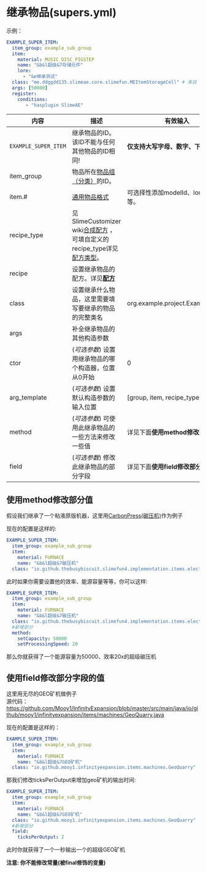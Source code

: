 # 继承物品(supers.yml)

示例：

```yaml
EXAMPLE_SUPER_ITEM:
  item_group: example_sub_group
  item:
    material: MUSIC_DISC_PIGSTEP
    name: "&b&l超级&7存储元件"
    lore:
      - "&e继承测试"
  class: "me.ddggdd135.slimeae.core.slimefun.MEItemStorageCell" # 来自 SlimeAE
  args: [50000]
  register:
    conditions:
       - "hasplugin SlimeAE"
```

| 内容 | 描述 | 有效输入 |
| --- | ----------- | ----------------- |
| `EXAMPLE_SUPER_ITEM` | 继承物品的ID。<br>该ID不能与任何其他物品的ID相同! | **仅支持大写字母、数字、下划线!** |
| item_group | 物品所在[物品组（分类）](file/groups.md)的ID。 |
| item.# | [通用物品格式](format/universal-item-format.md)| 可选择性添加modelId、lore、glow等。 |
| recipe_type | 见 SlimeCustomizer wiki[合成配方](https://slimefun-addons-wiki.guizhanss.cn/slime-customizer/Crafting-Recipe) ，可填自定义的recipe_type详见[配方类型](file/recipe_type.md)。 |
| recipe | 设置继承物品的配方。详见[**配方**](format/recipe.md) |
| class | 设置继承什么物品，这里需要填写要继承的物品的完整类名 | org.example.project.ExampleClass |
| args | 补全继承物品的其他构造参数 |
| ctor | (*可选参数*) 设置用继承物品的哪个构造器，位置从0开始 | 0 |
| arg_template | (*可选参数*) 设置默认构造参数的输入位置 | [group, item, recipe_type, recipe] |
| method | (*可选参数*) 可使用此继承物品的一些方法来修改一些值 | 详见下面**使用method修改部分值** |
| field| (*可选参数*) 修改此继承物品的部分字段 | 详见下面**使用field修改部分字段的值** |

## 使用method修改部分值
假设我们继承了一个粘液原版机器，这里用[CarbonPress(碳压机)](https://slimefun.github.io/javadocs/Slimefun4/docs/io/github/thebusybiscuit/slimefun4/implementation/items/electric/machines/CarbonPress.html)作为例子

现在的配置是这样的:
```yml
EXAMPLE_SUPER_ITEM:
  item_group: example_sub_group
  item:
    material: FURNACE
    name: "&b&l超级&7碳压机"
  class: "io.github.thebusybiscuit.slimefun4.implementation.items.electric.machines.CarbonPress"
```
此时如果你需要设置他的效率、能源容量等等，你可以这样:
```yml
EXAMPLE_SUPER_ITEM:
  item_group: example_sub_group
  item:
    material: FURNACE
    name: "&b&l超级&7碳压机"
  class: "io.github.thebusybiscuit.slimefun4.implementation.items.electric.machines.CarbonPress"
  #新增部分
  method:
    setCapacity: 50000
    setProcessingSpeed: 20
```
那么你就获得了一个能源容量为50000、效率20x的超级碳压机

## 使用field修改部分字段的值
这里用无尽的GEO矿机做例子  
源代码：<https://github.com/Mooy1/InfinityExpansion/blob/master/src/main/java/io/github/mooy1/infinityexpansion/items/machines/GeoQuarry.java>

现在的配置是这样的：
```yml
EXAMPLE_SUPER_ITEM:
  item_group: example_sub_group
  item:
    material: FURNACE
    name: "&b&l超级&7GEO矿机"
  class: "io.github.mooy1.infinityexpansion.items.machines.GeoQuarry"
```

那我们修改ticksPerOutput来增加geo矿机的输出时间:
```yml
EXAMPLE_SUPER_ITEM:
  item_group: example_sub_group
  item:
    material: FURNACE
    name: "&b&l超级&7GEO矿机"
  class: "io.github.mooy1.infinityexpansion.items.machines.GeoQuarry"
  #新增部分
  field:
    ticksPerOutput: 2
```
此时你就获得了一个一秒输出一个的超级GEO矿机  

**注意: 你不能修改常量(被final修饰的变量)**